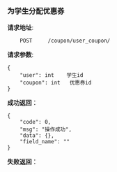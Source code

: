 ### 为学生分配优惠券

**请求地址**:
```
    POST     /coupon/user_coupon/
```

**请求参数**:
```
{
    "user": int    学生id
    "coupon": int   优惠券id
}
```

**成功返回**：
```
{
    "code": 0,
    "msg": "操作成功",
    "data": {},
    "field_name": ""
}

```

**失败返回**：
```

```